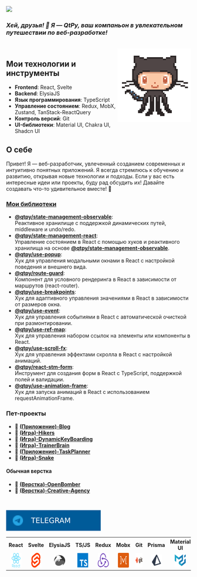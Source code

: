 <img src='https://i.pinimg.com/originals/af/07/83/af078313d59ae6b98d663e219256a16a.gif'/>

### _Хей, друзья! 🎉 Я — QtPy, ваш компаньон в увлекательном путешествии по веб-разработке!_
<br/>

<img align='right' src='https://raw.githubusercontent.com/TheOnlyFastCoder2/TheOnlyFastCoder2/refs/heads/main/assets/gif/github.gif' width='200'/>

## Мои технологии и инструменты

- **Frontend**: React, Svelte
- **Backend**: ElysiaJS
- **Язык программирования**: TypeScript
- **Управление состоянием**: Redux, MobX, Zustand, TanStack-ReactQuery
- **Контроль версий**: Git
- **UI-библиотеки**: Material UI, Chakra UI, Shadcn UI


## О себе
Привет! Я — веб-разработчик, увлеченный созданием современных и интуитивно понятных приложений. 
Я всегда стремлюсь к обучению и развитию, открывая новые технологии и подходы. Если у вас есть интересные идеи или проекты, буду рад обсудить их!
Давайте создавать что-то удивительное вместе! 🚀

### [Мои библиотеки](https://github.com/TheOnlyFastCoder2/QtPy-library)
- [**@qtpy/state-management-observable**](https://www.npmjs.com/package/@qtpy/state-management-observable):  
Реактивное хранилище с поддержкой динамических путей, middleware и undo/redo.
- [**@qtpy/state-management-react**](https://www.npmjs.com/package/@qtpy/state-management-react):  
Управление состоянием в React с помощью хуков и реактивного хранилища на основе [**@qtpy/state-management-observable**](https://www.npmjs.com/package/@qtpy/state-management-observable).
- [**@qtpy/use-popup**](https://www.npmjs.com/package/@qtpy/use-popup):  
Хук для управления модальными окнами в React с настройкой поведения и внешнего вида.
- [**@qtpy/route-guard**](https://www.npmjs.com/package/@qtpy/route-guard):  
Компонент для условного рендеринга в React в зависимости от маршрутов (react-router).
- [**@qtpy/use-breakpoints**](https://www.npmjs.com/package/@qtpy/use-breakpoints):  
Хук для адаптивного управления значениями в React в зависимости от размеров окна.
- [**@qtpy/use-event**](https://www.npmjs.com/package/@qtpy/use-event):  
Хук для управления событиями в React с автоматической очисткой при размонтировании.
- [**@qtpy/use-ref-map**](https://www.npmjs.com/package/@qtpy/use-ref-map):  
Хук для управления набором ссылок на элементы или компоненты в React.
- [**@qtpy/use-scroll-fx**](https://www.npmjs.com/package/@qtpy/use-scroll-fx):  
Хук для управления эффектами скролла в React с настройкой анимаций.
- [**@qtpy/react-stm-form**](https://www.npmjs.com/package/@qtpy/react-stm-form):  
Инструмент для создания форм в React с TypeScript, поддержкой полей и валидации.
- [**@qtpy/use-animation-frame**](https://www.npmjs.com/package/@qtpy/use-animation-frame):  
Хук для запуска анимаций в React с использованием requestAnimationFrame.

### Пет-проекты

- 🔗 **[(Приложение)-Blog](https://github.com/TheOnlyFastCoder2/Blog)**
- 🔗 **[(Игра)-Hikers](https://github.com/TheOnlyFastCoder2/Hikers)**
- 🔗 **[(Игра)-DynamicKeyBoarding](https://github.com/TheOnlyFastCoder2/DynamicKeyBoarding)**
- 🔗 **[(Игра)-TrainerBrain](https://github.com/TheOnlyFastCoder2/TrainerBrain)**
- 🔗 **[(Приложение)-TaskPlanner](https://github.com/TheOnlyFastCoder2/TaskPlanner)**
- 🔗 **[(Игра)-Snake](https://github.com/TheOnlyFastCoder2/Snake)**

#### Обычная верстка

- 🔗 **[(Верстка)-OpenBomber](https://github.com/TheOnlyFastCoder2/OpenBomber)**
- 🔗 **[(Верстка)-Creative-Agency](https://github.com/TheOnlyFastCoder2/Creative-Agency)**

<br/>

[![telegram](https://raw.githubusercontent.com/TheOnlyFastCoder2/TheOnlyFastCoder2/refs/heads/main/assets/svg/telegram.svg)](https://t.me/QtyPyDevox)

<table>
    <tr>
        <th>React</th>
        <th>Svelte</th>
        <th>ElysiaJS</th>
        <th>TS/JS</th>
        <th>Redux</th>
        <th>Mobx</th>
        <th>Git</th>
        <th>Prisma</th>
        <th>Material UI</th>
        <th>Chakra UI</th>
        <th>Shadcn UI</th>
    </tr>
    <tr>
      <td align="center">
        <img src="https://raw.githubusercontent.com/devicons/devicon/refs/heads/master/icons/react/react-original-wordmark.svg" title="React" alt="React" width="30" height="40"/>
      </td>
      <td align="center">
        <img src="https://raw.githubusercontent.com/devicons/devicon/refs/heads/master/icons/svelte/svelte-original.svg" title="React" alt="React" width="30" height="40"/>
      </td>
      <td align="center">
          <img src="https://raw.githubusercontent.com/TheOnlyFastCoder2/TheOnlyFastCoder2/refs/heads/main/assets/svg/elysia.svg" title="ElysiaJS" alt="ElysiaJS" width="30" height="30"/>
      </td>
      <td align="center">
          <img src="https://raw.githubusercontent.com/devicons/devicon/refs/heads/master/icons/typescript/typescript-original.svg" title="TypeScript" alt="TypeScript" width="30" height="40"/>
      </td>
        <td align="center">
            <img src="https://raw.githubusercontent.com/devicons/devicon/refs/heads/master/icons/redux/redux-original.svg" title="Redux" alt="Redux" width="30" height="40"/>
        </td>
         <td align="center">
            <img src="https://raw.githubusercontent.com/devicons/devicon/refs/heads/master/icons/mobx/mobx-plain.svg" title="Redux" alt="Redux" width="30" height="40"/>
        </td>
        <td align="center">
            <img src="https://raw.githubusercontent.com/devicons/devicon/refs/heads/master/icons/git/git-original-wordmark.svg" title="Git" alt="Git" width="30" height="40"/>
        </td>
        <td align="center">
            <img src="https://raw.githubusercontent.com/devicons/devicon/refs/heads/master/icons/prisma/prisma-original.svg" title="Prisma" alt="Prisma" width="30" height="30"/>
        </td>
      <td align="center">
            <img src="https://raw.githubusercontent.com/devicons/devicon/refs/heads/master/icons/materialui/materialui-original.svg" title="Material UI" alt="Material UI" width="30" height="40"/>
        </td>
        <td align="center">
            <img src="https://raw.githubusercontent.com/TheOnlyFastCoder2/TheOnlyFastCoder2/refs/heads/main/assets/svg/chakra.svg" title="Chakra UI" alt="Chakra UI" width="30" height="40"/>
        </td>
        <td align="center">
            <img src="https://raw.githubusercontent.com/TheOnlyFastCoder2/TheOnlyFastCoder2/refs/heads/main/assets/svg/sahdcn.svg" title="Shadcn UI" alt="Shadcn UI" width="30" height="40"/>
        </td>
    </tr>
</table>
